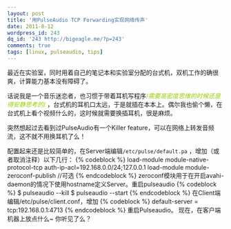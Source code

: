 ```yaml
---
layout: post
title: '用PulseAudio TCP Forwarding实现网络传声'
date: 2011-8-12
wordpress_id: 243
dq_id: '243 http://bigeagle.me/?p=243'
comments: true
tags: [linux, pulseaudio, tips]
---
```

最近在实验室，同时用着自己的笔记本和实验室分配的台式机，双机工作的确很爽，计算能力基本没有障碍了。

话说我是一个音乐迷恋者，也习惯于带着耳机写程序<span style="color: #99cc00;">/*需要高密度思维的时候还是得安静思考的*/ </span>，台式机的耳机口太远，于是就插在本本上。偶尔我也偷个懒，在台式机上看个视频什么的，这时候就需要换插耳机，很是麻烦。

突然想起过去看到过PulseAudio有一个Killer feature，可以在网络上转发音频流，这不就不用换耳机了么！

配置起来还是比较简单的，在Server端编辑`/etc/pulse/default.pa` ，增加（或者取消注释）以下几行：
{% codeblock %}
load-module module-native-protocol-tcp auth-ip-acl=192.168.0.0/24;127.0.0.1
load-module module-zeroconf-publish  //可选
{% endcodeblock %}
zeroconf模块用于在开启avahi-daemon的情况下使用hostname定义Server。重启pulseaudio
{% codeblock %}
$ pulseaudio --kill
$ pulseaudio --start
{% endcodeblock %}
在Client端编辑/etc/pulse/client.conf，增加
{% codeblock %}
default-server = tcp:192.168.0.1:4713
{% endcodeblock %}
重启Pulseaudio。
现在，在客户端机器上放点什么~ 你听见了么？
